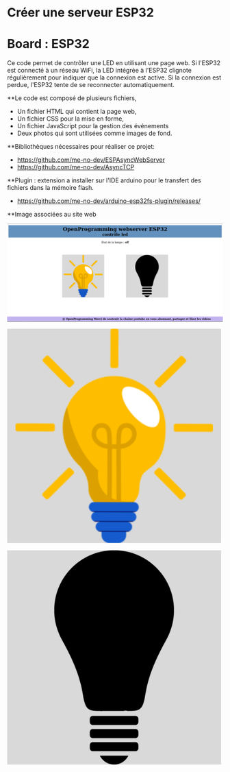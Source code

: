 # Créer une serveur ESP32

# Board : ESP32

Ce code permet de contrôler une LED en utilisant une page web.
Si l'ESP32 est connecté à un réseau WiFi, la LED intégrée à l'ESP32 clignote régulièrement 
pour indiquer que la connexion est active. Si la connexion est perdue, l'ESP32 tente de se 
reconnecter automatiquement. 
 
**Le code est composé de plusieurs fichiers, 
+ Un fichier HTML qui contient la page web, 
+ Un fichier CSS pour la mise en forme, 
+ Un fichier JavaScript pour la gestion des événements
+ Deux photos qui sont utilisées comme images de fond.

**Bibliothèques nécessaires pour réaliser ce projet:
 + https://github.com/me-no-dev/ESPAsyncWebServer
 + https://github.com/me-no-dev/AsyncTCP

**Plugin : extension a installer sur l'IDE arduino pour le transfert des fichiers dans la mémoire flash.
 + https://github.com/me-no-dev/arduino-esp32fs-plugin/releases/  

**Image associées au site web

![image_1](page_web.png)

![image_2](arduino/esp32_webSever_LED_On_Off/data/on.png)

![image_3](arduino/esp32_webSever_LED_On_Off/data/off.png)
